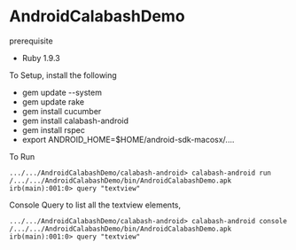 AndroidCalabashDemo
===================

prerequisite

- Ruby 1.9.3

To Setup, install the following 

- gem update --system
- gem update rake
- gem install cucumber
- gem install calabash-android
- gem install rspec
- export ANDROID_HOME=$HOME/android-sdk-macosx/....


To Run

    .../.../AndroidCalabashDemo/calabash-android> calabash-android run /.../.../AndroidCalabashDemo/bin/AndroidCalabashDemo.apk 
    irb(main):001:0> query "textview"

Console 
Query to list all the textview elements,

    .../.../AndroidCalabashDemo/calabash-android> calabash-android console /.../.../AndroidCalabashDemo/bin/AndroidCalabashDemo.apk 
    irb(main):001:0> query "textview"

